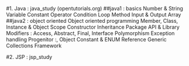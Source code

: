 #1. Java : java_study (opentutorials.org)
##java1 : basics
Number & String
Variable
Constant
Operator
Condition
Loop
Method
Input & Output
Array
##java2 : object oriented
Object oriented programming
Member, Class, Instance & Object
Scope 
Constructor
Inheritance
Package
API & Library
Modifiers : Access, Abstract, Final, Interface
Polymorphism
Exception handling
Progenitor :, Object
Constant & ENUM
Reference
Generic
Collections Framework

#2. JSP : jsp_study
